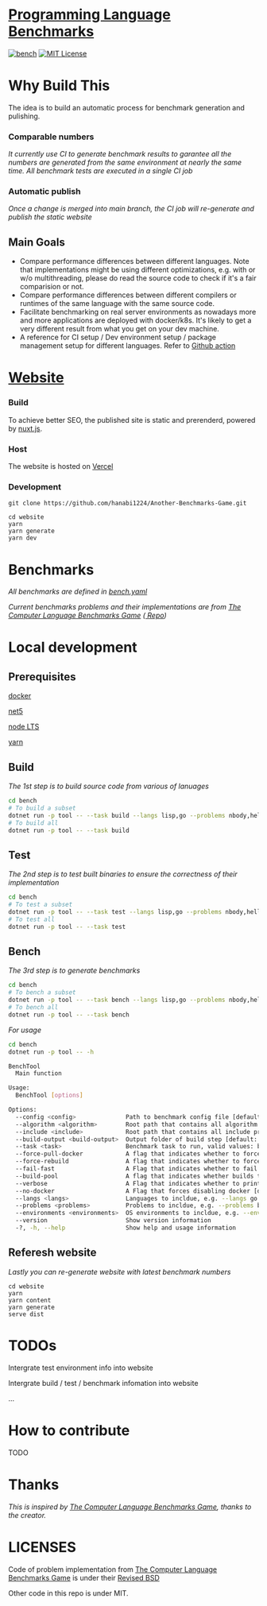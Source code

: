 # [Programming Language Benchmarks](https://programming-language-benchmarks.vercel.app/)

[![bench](https://github.com/hanabi1224/Another-Benchmarks-Game/actions/workflows/bench.yml/badge.svg)](https://github.com/hanabi1224/Another-Benchmarks-Game/actions/workflows/bench.yml)
[![MIT License](https://img.shields.io/github/license/hanabi1224/Another-Benchmarks-Game.svg)](https://github.com/hanabi1224/Another-Benchmarks-Game/blob/master/LICENSE)

<!-- [![Build status](https://img.shields.io/appveyor/ci/hanabi1224/Another-Benchmarks-Game/main.svg)](https://ci.appveyor.com/project/hanabi1224/Another-Benchmarks-Game) -->

# Why Build This
The idea is to build an automatic process for benchmark generation and pulishing. 

### Comparable numbers
*It currently use CI to generate benchmark results to garantee all the numbers are generated from the same environment at nearly the same time. All benchmark tests are executed in a single CI job*

### Automatic publish

*Once a change is merged into main branch, the CI job will re-generate and publish the static website*

## Main Goals
+ Compare performance differences between different languages. Note that implementations might be using different optimizations, e.g. with or w/o multithreading, please do read the source code to check if it's a fair comparision or not.
+ Compare performance differences between different compilers or runtimes of the same language with the same source code.
+ Facilitate benchmarking on real server environments as nowadays more and more applications are deployed with docker/k8s. It's likely to get a very different result from what you get on your dev machine.
+ A reference for CI setup / Dev environment setup / package management setup for different languages. Refer to [Github action](https://github.com/hanabi1224/Programming-Language-Benchmarks/blob/main/.github/workflows/bench.yml)

# [Website](https://programming-language-benchmarks.vercel.app/)
### Build
To achieve better SEO, the published site is static and prerenderd, powered by [nuxt.js](https://nuxtjs.org/).

### Host
The website is hosted on [Vercel](https://vercel.com/)

### Development
```
git clone https://github.com/hanabi1224/Another-Benchmarks-Game.git

cd website
yarn
yarn generate
yarn dev
```

# Benchmarks
*All benchmarks are defined in [bench.yaml](https://github.com/hanabi1224/Another-Benchmarks-Game/blob/main/bench/bench.yaml)*

*Current benchmarks problems and their implementations are from [The Computer Language Benchmarks Game](https://benchmarksgame-team.pages.debian.net/benchmarksgame/)  ([ Repo](https://salsa.debian.org/benchmarksgame-team/benchmarksgame/))*


# Local development
## Prerequisites

[docker](https://www.docker.com/)

[net5](https://dotnet.microsoft.com/)

[node LTS](https://nodejs.org/)

[yarn](https://yarnpkg.com/)

## Build

*The 1st step is to build source code from various of lanuages*
```bash
cd bench
# To build a subset
dotnet run -p tool -- --task build --langs lisp,go --problems nbody,helloworld --force-rebuild
# To build all
dotnet run -p tool -- --task build
```

## Test

*The 2nd step is to test built binaries to ensure the correctness of their implementation*
```bash
cd bench
# To test a subset
dotnet run -p tool -- --task test --langs lisp,go --problems nbody,helloworld
# To test all
dotnet run -p tool -- --task test
```

## Bench

*The 3rd step is to generate benchmarks*
```bash
cd bench
# To bench a subset
dotnet run -p tool -- --task bench --langs lisp,go --problems nbody,helloworld
# To bench all
dotnet run -p tool -- --task bench
```

*For usage*
```bash
cd bench
dotnet run -p tool -- -h

BenchTool
  Main function

Usage:
  BenchTool [options]

Options:
  --config <config>              Path to benchmark config file [default: bench.yaml]
  --algorithm <algorithm>        Root path that contains all algorithm code [default: algorithm]
  --include <include>            Root path that contains all include project templates [default: include]
  --build-output <build-output>  Output folder of build step [default: build]
  --task <task>                  Benchmark task to run, valid values: build, test, bench [default: build]
  --force-pull-docker            A flag that indicates whether to force pull docker image even when it exists [default: False]
  --force-rebuild                A flag that indicates whether to force rebuild [default: False]
  --fail-fast                    A Flag that indicates whether to fail fast when error occurs [default: False]
  --build-pool                   A flag that indicates whether builds that can run in parallel [default: False]
  --verbose                      A Flag that indicates whether to print verbose infomation [default: False]
  --no-docker                    A Flag that forces disabling docker [default: False]
  --langs <langs>                Languages to incldue, e.g. --langs go csharp [default: ]
  --problems <problems>          Problems to incldue, e.g. --problems binarytrees nbody [default: ]
  --environments <environments>  OS environments to incldue, e.g. --environments linux windows [default: ]
  --version                      Show version information
  -?, -h, --help                 Show help and usage information
```

## Referesh website

*Lastly you can re-generate website with latest benchmark numbers*

```
cd website
yarn
yarn content
yarn generate
serve dist
```

# TODOs
Intergrate test environment info into website

Intergrate build / test / benchmark infomation into website

...

# How to contribute
TODO

# Thanks
*This is inspired by [The Computer Language Benchmarks Game](https://benchmarksgame-team.pages.debian.net/benchmarksgame/), thanks to the creator.*

# LICENSES
Code of problem implementation from [The Computer Language Benchmarks Game](https://salsa.debian.org/benchmarksgame-team/benchmarksgame/) is under their [Revised BSD](https://benchmarksgame-team.pages.debian.net/benchmarksgame/license.html)

Other code in this repo is under MIT.
